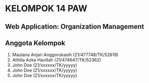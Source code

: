 # KELOMPOK 14 PAW
## Web Application: Organization Management

## Anggota Kelompok
1. Maulana Anjari Anggorokasih (21/477748/TK/52619)
2. Athilla Azka Havillah (21/474647/TK/52362)
3. John Doe (21/xxxxxx/TK/yyyyy)
4. John Doe (21/xxxxxx/TK/yyyyy)
5. John Doe (21/xxxxxx/TK/yyyyy)